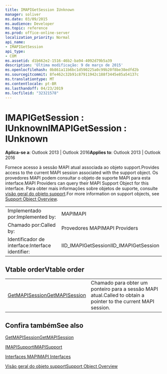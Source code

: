 ```yaml
---
title: IMAPIGetSession IUnknown
manager: soliver
ms.date: 03/09/2015
ms.audience: Developer
ms.topic: reference
ms.prod: office-online-server
localization_priority: Normal
api_name:
- IMAPIGetSession
api_type:
- COM
ms.assetid: d1b662e2-1516-46b2-ba94-4092d79b5a39
description: 'Última modificação: 9 de março de 2015'
ms.openlocfilehash: 0b861a11b6bc1d590225a0c99b20f8be38edfd2b
ms.sourcegitcommit: 8fe462c32b91c87911942c188f3445e85a54137c
ms.translationtype: MT
ms.contentlocale: pt-BR
ms.lasthandoff: 04/23/2019
ms.locfileid: "32321578"
---
```

# <a name="imapigetsession--iunknown"></a><span data-ttu-id="fcdeb-103">IMAPIGetSession : IUnknown</span><span class="sxs-lookup"><span data-stu-id="fcdeb-103">IMAPIGetSession : IUnknown</span></span>

  
  
<span data-ttu-id="fcdeb-104">**Aplica-se a**: Outlook 2013 | Outlook 2016</span><span class="sxs-lookup"><span data-stu-id="fcdeb-104">**Applies to**: Outlook 2013 | Outlook 2016</span></span> 
  
<span data-ttu-id="fcdeb-105">Fornece acesso à sessão MAPI atual associada ao objeto support.</span><span class="sxs-lookup"><span data-stu-id="fcdeb-105">Provides access to the current MAPI session associated with the support object.</span></span> <span data-ttu-id="fcdeb-106">Os provedores MAPI podem consultar o objeto de suporte MAPI para esta interface.</span><span class="sxs-lookup"><span data-stu-id="fcdeb-106">MAPI Providers can query their MAPI Support Object for this interface.</span></span> <span data-ttu-id="fcdeb-107">Para obter mais informações sobre objetos de suporte, consulte [visão geral do objeto support](support-object-overview.md).</span><span class="sxs-lookup"><span data-stu-id="fcdeb-107">For more information on support objects, see [Support Object Overview](support-object-overview.md).</span></span>
  
|||
|:-----|:-----|
|<span data-ttu-id="fcdeb-108">Implementado por:</span><span class="sxs-lookup"><span data-stu-id="fcdeb-108">Implemented by:</span></span>  <br/> |<span data-ttu-id="fcdeb-109">MAPI</span><span class="sxs-lookup"><span data-stu-id="fcdeb-109">MAPI</span></span>  <br/> |
|<span data-ttu-id="fcdeb-110">Chamado por:</span><span class="sxs-lookup"><span data-stu-id="fcdeb-110">Called by:</span></span>  <br/> |<span data-ttu-id="fcdeb-111">Provedores MAPI</span><span class="sxs-lookup"><span data-stu-id="fcdeb-111">MAPI Providers</span></span>  <br/> |
|<span data-ttu-id="fcdeb-112">Identificador de interface:</span><span class="sxs-lookup"><span data-stu-id="fcdeb-112">Interface identifier:</span></span>  <br/> |<span data-ttu-id="fcdeb-113">IID_IMAPIGetSession</span><span class="sxs-lookup"><span data-stu-id="fcdeb-113">IID_IMAPIGetSession</span></span>  <br/> |
   
## <a name="vtable-order"></a><span data-ttu-id="fcdeb-114">Vtable order</span><span class="sxs-lookup"><span data-stu-id="fcdeb-114">Vtable order</span></span>

|||
|:-----|:-----|
|[<span data-ttu-id="fcdeb-115">GetMAPISession</span><span class="sxs-lookup"><span data-stu-id="fcdeb-115">GetMAPISession</span></span>](imapigetsession-getmapisession.md) <br/> |<span data-ttu-id="fcdeb-116">Chamado para obter um ponteiro para a sessão MAPI atual.</span><span class="sxs-lookup"><span data-stu-id="fcdeb-116">Called to obtain a pointer to the current MAPI session.</span></span>  <br/> |
   
## <a name="see-also"></a><span data-ttu-id="fcdeb-117">Confira também</span><span class="sxs-lookup"><span data-stu-id="fcdeb-117">See also</span></span>



[<span data-ttu-id="fcdeb-118">GetMAPISession</span><span class="sxs-lookup"><span data-stu-id="fcdeb-118">GetMAPISession</span></span>](imapigetsession-getmapisession.md)
  
[<span data-ttu-id="fcdeb-119">IMAPISupport</span><span class="sxs-lookup"><span data-stu-id="fcdeb-119">IMAPISupport</span></span>](imapisupportiunknown.md)


[<span data-ttu-id="fcdeb-120">Interfaces MAPI</span><span class="sxs-lookup"><span data-stu-id="fcdeb-120">MAPI Interfaces</span></span>](mapi-interfaces.md)
  
[<span data-ttu-id="fcdeb-121">Visão geral do objeto support</span><span class="sxs-lookup"><span data-stu-id="fcdeb-121">Support Object Overview</span></span>](support-object-overview.md)


